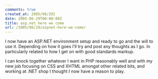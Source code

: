 ```yaml
---
comments: true
created_at: 2005/06/29}
date: 2005-06-29T00:00:00Z
title: asp.net here we come
url: /2005/06/29/aspnet-here-we-come/
---
```


<p>
I now have an ASP.NET environment setup and ready to go and the will to use it. Depending on how it goes I’ll try and post any thoughts as I go. In particularly related to how I get on with good standards markup.

</p>
<p>
I can knock together whatever I want in PHP reasonably well and with my new job focusing on CSS and XHTML amongst other related bits, and working at .NET shop I thought I now have a reason to play.

</p>
